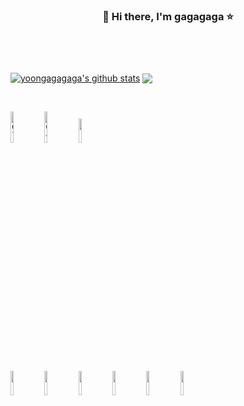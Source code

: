 ###  <p align="center"> 🌈 Hi there, I'm gagagaga ⭐</p>  <br/> <br/>
 
<!--
**yoongagagaga/yoongagagaga** is a ✨ _special_ ✨ repository because its `README.md` (this file) appears on your GitHub profile.

Here are some ideas to get you started:

- 🔭 I’m currently working on ...
- 🌱 I’m currently learning ...
- 👯 I’m looking to collaborate on ...
- 🤔 I’m looking for help with ...
- 💬 Ask me about ...
- 📫 How to reach me: ...
- 😄 Pronouns: ...
- ⚡ Fun fact: ...
-->

<a href="https://github.com/yoongagagaga/github-readme-stats"><img align="center"  src="https://github-readme-stats.vercel.app/api?username=yoongagagaga&show_icons=true&include_all_commits=true&theme=buefy&hide_border=true" alt="yoongagagaga's github stats"  /></a>
<a href="https://github.com/yoongagagaga/github-readme-stats"><img align="center" src="https://github-readme-stats.vercel.app/api/top-langs/?username=yoongagagaga&layout=compact&theme=buefy&hide_border=true" /></a>


<br />


<code><img width="10%" src="https://raw.githubusercontent.com/bablubambal/All_logo_and_pictures/1ac69ce5fbc389725f16f989fa53c62d6e1b4883/programming%20languages/c.svg" alt="C language" height="50" width="50"></code>
<code><img width="10%" src="https://raw.githubusercontent.com/bablubambal/All_logo_and_pictures/1ac69ce5fbc389725f16f989fa53c62d6e1b4883/programming%20languages/c%2B%2B.svg" alt="C++ language" height="50" width="50" ></code>
<code><img width="10%" src="https://www.vectorlogo.zone/logos/java/java-ar21.svg"></code>

<code><img width="10%" src="https://www.vectorlogo.zone/logos/oracle/oracle-ar21.svg"></code>
<code><img width="10%" src="https://www.vectorlogo.zone/logos/w3_html5/w3_html5-ar21.svg"></code>
<code><img width="10%" src="https://www.vectorlogo.zone/logos/w3_css/w3_css-ar21.svg"></code>
<code><img width="10%" src="https://www.vectorlogo.zone/logos/javascript/javascript-ar21.svg"></code>
<code><img width="10%" src="https://www.vectorlogo.zone/logos/jquery/jquery-ar21.svg"></code>
<code><img width="10%" src="https://mybatis.org/images/mybatis-logo.png"></code>


